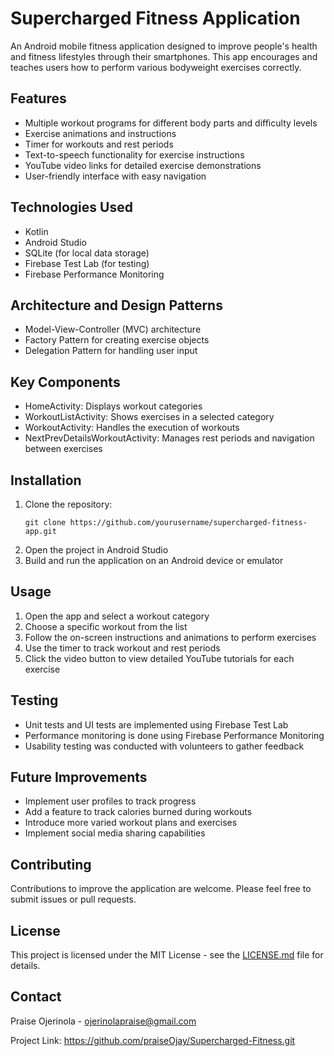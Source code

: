 # Supercharged Fitness Application

An Android mobile fitness application designed to improve people's health and fitness lifestyles through their smartphones. This app encourages and teaches users how to perform various bodyweight exercises correctly.

## Features

- Multiple workout programs for different body parts and difficulty levels
- Exercise animations and instructions
- Timer for workouts and rest periods
- Text-to-speech functionality for exercise instructions
- YouTube video links for detailed exercise demonstrations
- User-friendly interface with easy navigation

## Technologies Used

- Kotlin
- Android Studio
- SQLite (for local data storage)
- Firebase Test Lab (for testing)
- Firebase Performance Monitoring

## Architecture and Design Patterns

- Model-View-Controller (MVC) architecture
- Factory Pattern for creating exercise objects
- Delegation Pattern for handling user input

## Key Components

- HomeActivity: Displays workout categories
- WorkoutListActivity: Shows exercises in a selected category
- WorkoutActivity: Handles the execution of workouts
- NextPrevDetailsWorkoutActivity: Manages rest periods and navigation between exercises

## Installation

1. Clone the repository:
   ```
   git clone https://github.com/yourusername/supercharged-fitness-app.git
   ```
2. Open the project in Android Studio
3. Build and run the application on an Android device or emulator

## Usage

1. Open the app and select a workout category
2. Choose a specific workout from the list
3. Follow the on-screen instructions and animations to perform exercises
4. Use the timer to track workout and rest periods
5. Click the video button to view detailed YouTube tutorials for each exercise

## Testing

- Unit tests and UI tests are implemented using Firebase Test Lab
- Performance monitoring is done using Firebase Performance Monitoring
- Usability testing was conducted with volunteers to gather feedback

## Future Improvements

- Implement user profiles to track progress
- Add a feature to track calories burned during workouts
- Introduce more varied workout plans and exercises
- Implement social media sharing capabilities

## Contributing

Contributions to improve the application are welcome. Please feel free to submit issues or pull requests.

## License

This project is licensed under the MIT License - see the [LICENSE.md](LICENSE.md) file for details.

## Contact

Praise Ojerinola - ojerinolapraise@gmail.com

Project Link: https://github.com/praiseOjay/Supercharged-Fitness.git
